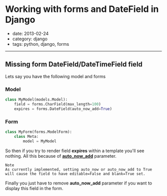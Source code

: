 # Working with forms and DateField in Django

- date: 2013-02-24
- category: django
- tags: python, django, forms

------

## Missing form DateField/DateTimeField field

Lets say you have the following model and  forms

### Model
````python
class MyModel(models.Model):
    field = forms.CharField(max_length=100)
    expires = forms.DateField(auto_now_add=True)
````

### Form
````python
class MyForm(forms.ModelForm):
    class Meta:
        model = MyModel
````

So then if you try to render field **expires** within a template you'll see nothing.
All this because of **[auto_now_add][]** parameter.

    Note
    As currently implemented, setting auto_now or auto_now_add to True will cause the field to have editable=False and blank=True set.

Finally you just have to remove **auto_now_add** parameter if you want to display this field in the form.

[auto_now_add]: https://docs.djangoproject.com/en/dev/ref/models/fields/#django.db.models.DateField.auto_now_add
